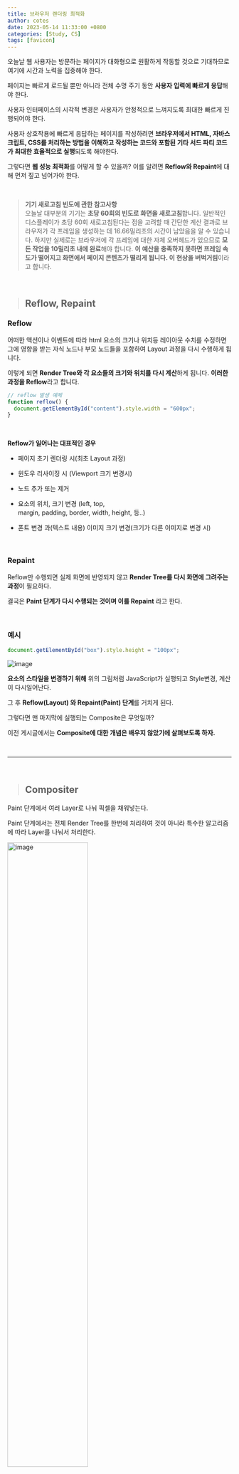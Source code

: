 ```yaml
---
title: 브라우저 랜더링 최적화
author: cotes
date: 2023-05-14 11:33:00 +0800
categories: [Study, CS]
tags: [favicon]
---
```


오늘날 웹 사용자는 방문하는 페이지가 대화형으로 원활하게 작동할 것으로 기대하므로 여기에 시간과 노력을 집중해야 한다.

페이지는 빠르게 로드될 뿐만 아니라 전체 수명 주기 동안 **사용자 입력에 빠르게 응답**해야 한다.

사용자 인터페이스의 시각적 변경은 사용자가 안정적으로 느껴지도록 최대한 빠르게 진행되어야 한다.

사용자 상호작용에 빠르게 응답하는 페이지를 작성하려면 **브라우저에서 HTML, 자바스크립트, CSS를 처리하는 방법을 이해하고 작성하는 코드와 포함된 기타 서드 파티 코드가 최대한 효율적으로 실행**되도록 해야한다.

그렇다면 **웹 성능 최적화**를 어떻게 할 수 있을까? 이를 알려면 **Reflow와 Repaint**에 대해 먼저 짚고 넘어가야 한다.

<br/>

> **기기 새로고침 빈도에 관한 참고사항**<br/>
> 오늘날 대부분의 기기는 **초당 60회의 빈도로 화면을 새로고침**합니다.
> 일반적인 디스플레이가 초당 60회 새로고침된다는 점을 고려할 때 간단한 계산 결과로 브라우저가 각 프레임을 생성하는 데 16.66밀리초의 시간이 남았음을 알 수 있습니다.
> 하지만 실제로는 브라우저에 각 프레임에 대한 자체 오버헤드가 있으므로 **모든 작업을 10밀리초 내에 완료**해야 합니다.
> **이 예산을 충족하지 못하면 프레임 속도가 떨어지고 화면에서 페이지 콘텐츠가 떨리게 됩니다. 이 현상을 버벅거림**이라고 합니다.

<br/>

> ## Reflow, Repaint

### Reflow

어떠한 액션이나 이벤트에 따라 html 요소의 크기나 위치등 레이아웃 수치를 수정하면 그에 영향을 받는 자식 노드나 부모 노드들을 포함하여 Layout 과정을 다시 수행하게 됩니다.

이렇게 되면 **Render Tree와 각 요소들의 크기와 위치를 다시 계산**하게 됩니다. **이러한 과정을 Reflow**라고 합니다.

```javascript
// reflow 발생 예제
function reflow() {
  document.getElementById("content").style.width = "600px";
}
```

<br/>

**Reflow가 일어나는 대표적인 경우**

- 페이지 초기 렌더링 시(최초 Layout 과정)

- 윈도우 리사이징 시 (Viewport 크기 변경시)

- 노드 추가 또는 제거

- 요소의 위치, 크기 변경 (left, top, margin, padding, border, width, height, 등..)

- 폰트 변경 과(텍스트 내용) 이미지 크기 변경(크기가 다른 이미지로 변경 시)

<br/>

### Repaint

Reflow만 수행되면 실제 화면에 반영되지 않고 **Render Tree를 다시 화면에 그려주는 과정**이 필요하다.

결국은 **Paint 단계가 다시 수행되는 것이며 이를 Repaint** 라고 한다.

<br/>

### 예시

```javascript
document.getElementById("box").style.height = "100px";
```

![image](https://github.com/hajung00/hajung00.github.io/assets/66300154/9bc218a3-f481-4dd2-8c39-8e265372e1df)

**요소의 스타일을 변경하기 위해** 위의 그림처럼 JavaScript가 실행되고 Style변경, 계산이 다시일어난다.

그 후 **Reflow(Layout) 와 Repaint(Paint) 단계**를 거치게 된다.

그렇다면 맨 마지막에 실행되는 Composite은 무엇일까?

이전 게시글에서는 **Composite에 대한 개념은 배우지 않았기에 살펴보도록 하자.**

<br/>

---

<br/>

> ## Compositer

Paint 단계에서 여러 Layer로 나눠 픽셀을 채워넣는다.

Paint 단계에서는 전체 Render Tree를 한번에 처리하여 것이 아니라 특수한 알고리즘에 따라 Layer를 나눠서 처리한다.

<img src="https://github.com/hajung00/hajung00.github.io/assets/66300154/5233e9f9-ad51-4280-a4f2-f551e372ce7e" width="60%" height="60%" alt="image"/>

이렇게 Layer를 분리함으로써 특정 요소가 수정되어 다시 Paint를 해야하는 일이 발생했을 때 변경된 Layer 만 다시 그려주면 되는 이점을 얻을 수 있다.

이렇게 **여러 Layer로 나눠진 Raster 픽셀들을 우리가 실제로 보는 화면처럼 합성해주는 단계가 Composite 단계**이다.

**Paint 단계에서 그려진 여러개의 Layer를 정확한 순서에 따라 합성하여  디스플레이에 출력되는 최종 결과물을 만들어낸다.**

본론으로 돌아와서 브라우저 랜더링 최적화를 어떻게 할 수 있는지에 대해 알아보자.

<br/>

---

<br/>

> ## 브라우저 랜더링 최적화 - 개선 전략

<img src="https://github.com/hajung00/hajung00.github.io/assets/66300154/eaa5e713-07ac-43d1-a640-dea7de820798" width="80%" height="60%" alt="image"/>

**CPU**

1. 스크립트가 들어왔을 때 스타일을 다시 계산

2. layout 과정 실행

3. layout 업데이트 후 메인 메모리에 저장

4. paint를 통해 비디오 메모리에 저장

<br/>

**GPU**

- 여러 layout을 병합

<br/>

여기서 알아야할 점은 CPU가 연산되기 위해 필요한 컴퓨팅 파워보다 GPU가 훨씬 적다는 것이다.

따라서 렌더링 성능을 개선하기 위해서는 layout, paint를 동작시키는 것 보다 composite을 동작 시키는게 좋다.

**Layout, Paint를 줄이고, 최적의 Layer를 구성해야 한다.**

<br/>

---

<br/>

> ## 브라우저 랜더링 최적화 - Reflow, Repaint 줄이기

### JS / CSS > 스타일 > 페인트 > 합성

'Paint Only' 속성을 사용하면 **Layout 과정을 건너뛰고 바로 Paint 과정**으로 넘어가게 된다.

**Layout 단계를 건너뛰면 앞에서 설명했듯이 연산하는 양이 줄어들기 때문에 렌더링 속도가 개선**된다.

따라서 **Layout을 발생시키는 속성을 Paint만 발생시키는 속성으로 대체하며 렌더링 성능을 개선하는 방법**이 있다.

![image](https://github.com/hajung00/hajung00.github.io/assets/66300154/bed93a93-4cdb-4ecd-979f-757b58b7358b)

<br/>

![image](https://github.com/hajung00/hajung00.github.io/assets/66300154/f27de358-df3e-4cc6-aab7-0248483e7143)

<br/>

### JS / CSS > 스타일 > 합성

**Layout 과 Paint 둘 다 거치지 않는 속성**들이 있다. **transform, opacitiy, cursor, orphans, perspective** 등이 해당된다.

Reflow와 Repaint를 모두 건너뛰게 되면 연산이 절대적으로 줄어들기 때문에 **'Paint Only' 속성보다도 렌더링 속도가 더 빠르다**고 할 수 있다.

![image](https://github.com/hajung00/hajung00.github.io/assets/66300154/4f4f33e0-690a-47d6-a41c-dc7a2ba8984b)

<br/>

---

<br/>

> ## 📑 참고 자료

[렌더링 성능](https://web.dev/articles/rendering-performance?hl=ko)

[브라우저 렌더링 성능 최적화 - Repaint가 일어나지 않는 CSS 속성](https://boxfoxs.tistory.com/409)

